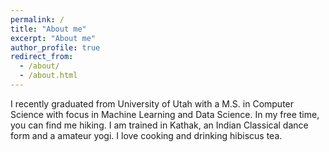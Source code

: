 ```yaml
---
permalink: /
title: "About me"
excerpt: "About me"
author_profile: true
redirect_from: 
  - /about/
  - /about.html
---
```


I recently graduated from University of Utah with a M.S. in Computer Science with focus in Machine Learning and Data Science. In my free time, you can find me hiking. I am trained in Kathak, an Indian Classical dance form and a amateur yogi. I love cooking and drinking hibiscus tea. 


